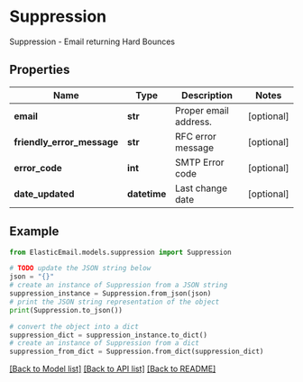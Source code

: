 # Suppression

Suppression - Email returning Hard Bounces

## Properties

Name | Type | Description | Notes
------------ | ------------- | ------------- | -------------
**email** | **str** | Proper email address. | [optional] 
**friendly_error_message** | **str** | RFC error message | [optional] 
**error_code** | **int** | SMTP Error code | [optional] 
**date_updated** | **datetime** | Last change date | [optional] 

## Example

```python
from ElasticEmail.models.suppression import Suppression

# TODO update the JSON string below
json = "{}"
# create an instance of Suppression from a JSON string
suppression_instance = Suppression.from_json(json)
# print the JSON string representation of the object
print(Suppression.to_json())

# convert the object into a dict
suppression_dict = suppression_instance.to_dict()
# create an instance of Suppression from a dict
suppression_from_dict = Suppression.from_dict(suppression_dict)
```
[[Back to Model list]](../README.md#documentation-for-models) [[Back to API list]](../README.md#documentation-for-api-endpoints) [[Back to README]](../README.md)


